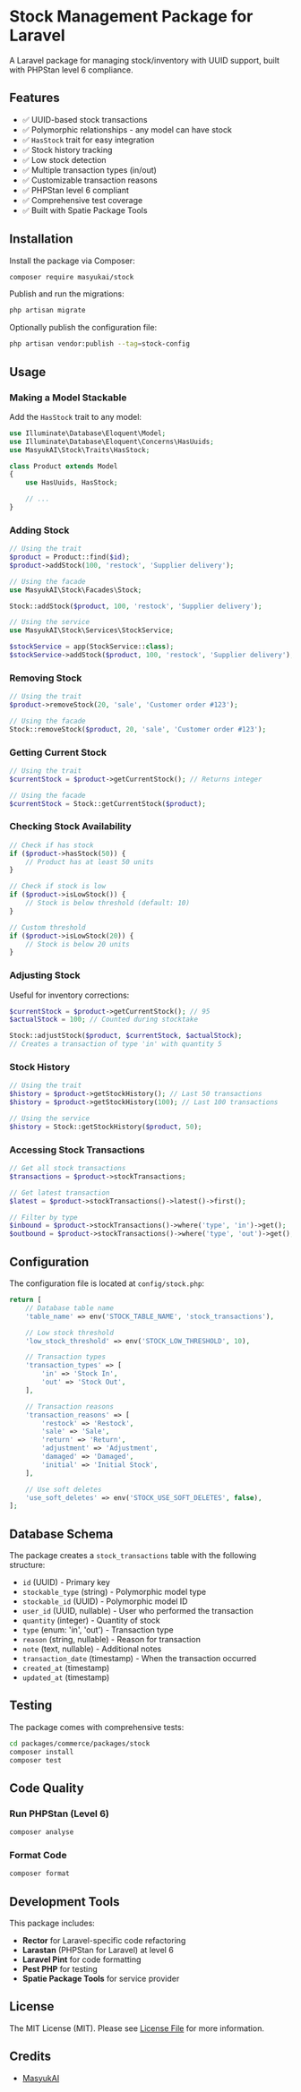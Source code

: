 # Stock Management Package for Laravel

A Laravel package for managing stock/inventory with UUID support, built with PHPStan level 6 compliance.

## Features

- ✅ UUID-based stock transactions
- ✅ Polymorphic relationships - any model can have stock
- ✅ `HasStock` trait for easy integration
- ✅ Stock history tracking
- ✅ Low stock detection
- ✅ Multiple transaction types (in/out)
- ✅ Customizable transaction reasons
- ✅ PHPStan level 6 compliant
- ✅ Comprehensive test coverage
- ✅ Built with Spatie Package Tools

## Installation

Install the package via Composer:

```bash
composer require masyukai/stock
```

Publish and run the migrations:

```bash
php artisan migrate
```

Optionally publish the configuration file:

```bash
php artisan vendor:publish --tag=stock-config
```

## Usage

### Making a Model Stackable

Add the `HasStock` trait to any model:

```php
use Illuminate\Database\Eloquent\Model;
use Illuminate\Database\Eloquent\Concerns\HasUuids;
use MasyukAI\Stock\Traits\HasStock;

class Product extends Model
{
    use HasUuids, HasStock;

    // ...
}
```

### Adding Stock

```php
// Using the trait
$product = Product::find($id);
$product->addStock(100, 'restock', 'Supplier delivery');

// Using the facade
use MasyukAI\Stock\Facades\Stock;

Stock::addStock($product, 100, 'restock', 'Supplier delivery');

// Using the service
use MasyukAI\Stock\Services\StockService;

$stockService = app(StockService::class);
$stockService->addStock($product, 100, 'restock', 'Supplier delivery');
```

### Removing Stock

```php
// Using the trait
$product->removeStock(20, 'sale', 'Customer order #123');

// Using the facade
Stock::removeStock($product, 20, 'sale', 'Customer order #123');
```

### Getting Current Stock

```php
// Using the trait
$currentStock = $product->getCurrentStock(); // Returns integer

// Using the facade
$currentStock = Stock::getCurrentStock($product);
```

### Checking Stock Availability

```php
// Check if has stock
if ($product->hasStock(50)) {
    // Product has at least 50 units
}

// Check if stock is low
if ($product->isLowStock()) {
    // Stock is below threshold (default: 10)
}

// Custom threshold
if ($product->isLowStock(20)) {
    // Stock is below 20 units
}
```

### Adjusting Stock

Useful for inventory corrections:

```php
$currentStock = $product->getCurrentStock(); // 95
$actualStock = 100; // Counted during stocktake

Stock::adjustStock($product, $currentStock, $actualStock);
// Creates a transaction of type 'in' with quantity 5
```

### Stock History

```php
// Using the trait
$history = $product->getStockHistory(); // Last 50 transactions
$history = $product->getStockHistory(100); // Last 100 transactions

// Using the service
$history = Stock::getStockHistory($product, 50);
```

### Accessing Stock Transactions

```php
// Get all stock transactions
$transactions = $product->stockTransactions;

// Get latest transaction
$latest = $product->stockTransactions()->latest()->first();

// Filter by type
$inbound = $product->stockTransactions()->where('type', 'in')->get();
$outbound = $product->stockTransactions()->where('type', 'out')->get();
```

## Configuration

The configuration file is located at `config/stock.php`:

```php
return [
    // Database table name
    'table_name' => env('STOCK_TABLE_NAME', 'stock_transactions'),

    // Low stock threshold
    'low_stock_threshold' => env('STOCK_LOW_THRESHOLD', 10),

    // Transaction types
    'transaction_types' => [
        'in' => 'Stock In',
        'out' => 'Stock Out',
    ],

    // Transaction reasons
    'transaction_reasons' => [
        'restock' => 'Restock',
        'sale' => 'Sale',
        'return' => 'Return',
        'adjustment' => 'Adjustment',
        'damaged' => 'Damaged',
        'initial' => 'Initial Stock',
    ],

    // Use soft deletes
    'use_soft_deletes' => env('STOCK_USE_SOFT_DELETES', false),
];
```

## Database Schema

The package creates a `stock_transactions` table with the following structure:

- `id` (UUID) - Primary key
- `stockable_type` (string) - Polymorphic model type
- `stockable_id` (UUID) - Polymorphic model ID
- `user_id` (UUID, nullable) - User who performed the transaction
- `quantity` (integer) - Quantity of stock
- `type` (enum: 'in', 'out') - Transaction type
- `reason` (string, nullable) - Reason for transaction
- `note` (text, nullable) - Additional notes
- `transaction_date` (timestamp) - When the transaction occurred
- `created_at` (timestamp)
- `updated_at` (timestamp)

## Testing

The package comes with comprehensive tests:

```bash
cd packages/commerce/packages/stock
composer install
composer test
```

## Code Quality

### Run PHPStan (Level 6)

```bash
composer analyse
```

### Format Code

```bash
composer format
```

## Development Tools

This package includes:

- **Rector** for Laravel-specific code refactoring
- **Larastan** (PHPStan for Laravel) at level 6
- **Laravel Pint** for code formatting
- **Pest PHP** for testing
- **Spatie Package Tools** for service provider

## License

The MIT License (MIT). Please see [License File](LICENSE) for more information.

## Credits

- [MasyukAI](https://github.com/MasyukAI)
